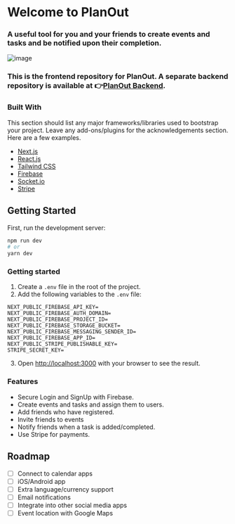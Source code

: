 # Welcome to PlanOut

### A useful tool for you and your friends to create events and tasks and be notified upon their completion.

![image](https://user-images.githubusercontent.com/84162315/175869672-bfc0b8f8-f639-460f-9b81-6acfda690fb9.png)

### This is the frontend repository for PlanOut. A separate backend repository is available at 👉[PlanOut Backend](https://github.com/cc-senior-project/planout-backend).

### Built With

This section should list any major frameworks/libraries used to bootstrap your project. Leave any add-ons/plugins for the acknowledgements section. Here are a few examples.

- [Next.js](https://nextjs.org/)
- [React.js](https://reactjs.org/)
- [Tailwind CSS](https://tailwindcss.com/)
- [Firebase](https://firebase.google.com/)
- [Socket.io](https://socket.io/)
- [Stripe](https://stripe.com/)

## Getting Started

First, run the development server:

```bash
npm run dev
# or
yarn dev
```

### Getting started

1. Create a `.env` file in the root of the project.
2. Add the following variables to the `.env` file:

```
NEXT_PUBLIC_FIREBASE_API_KEY=
NEXT_PUBLIC_FIREBASE_AUTH_DOMAIN=
NEXT_PUBLIC_FIREBASE_PROJECT_ID=
NEXT_PUBLIC_FIREBASE_STORAGE_BUCKET=
NEXT_PUBLIC_FIREBASE_MESSAGING_SENDER_ID=
NEXT_PUBLIC_FIREBASE_APP_ID=
NEXT_PUBLIC_STRIPE_PUBLISHABLE_KEY=
STRIPE_SECRET_KEY=
```

3. Open [http://localhost:3000](http://localhost:3000) with your browser to see the result.

### Features

- Secure Login and SignUp with Firebase.
- Create events and tasks and assign them to users.
- Add friends who have registered.
- Invite friends to events
- Notify friends when a task is added/completed.
- Use Stripe for payments.

## Roadmap

- [ ] Connect to calendar apps
- [ ] iOS/Android app
- [ ] Extra language/currency support
- [ ] Email notifications
- [ ] Integrate into other social media apps
- [ ] Event location with Google Maps
